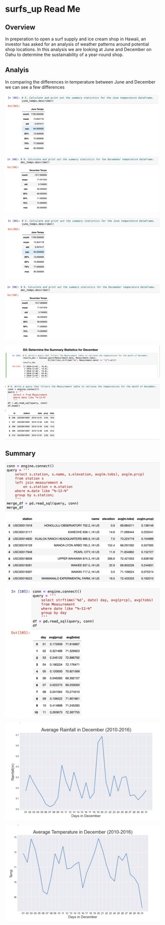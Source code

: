 # surfs_up Read Me

## Overview

In preperation to open a surf supply and ice cream shop in Hawaii, an investor has asked for an analysis of weather patterns around potential shop locations. In this analysis we are looking at June and December on Oahu to determine the sustainability of a year-round shop.

## Analyis

In comparing the differences in temperature between June and December we can see a few differences

<p float="left">
  <img src="https://github.com/Olibabba/surfs_up/blob/main/resources/june_summary_stats.png" width="500" />
  <img src="https://github.com/Olibabba/surfs_up/blob/main/resources/dec_summary_stats.png" width="500" /> 
</p>

![June Stats](https://github.com/Olibabba/surfs_up/blob/main/resources/june_summary_stats.png)

![December Stats](https://github.com/Olibabba/surfs_up/blob/main/resources/dec_summary_stats.png)


![Pythonic Query](https://github.com/Olibabba/surfs_up/blob/main/resources/Pythonic_query_dec.png)

![SQL Query](https://github.com/Olibabba/surfs_up/blob/main/resources/SQL_query_dec.png)

## Summary

![Stats by Station](https://github.com/Olibabba/surfs_up/blob/main/resources/stats_by_station.png)

![Stats by Day](https://github.com/Olibabba/surfs_up/blob/main/resources/stats_by_day.png)

![Avg Daily Rain in December](https://github.com/Olibabba/surfs_up/blob/main/resources/avg_rain_dec.png)

![Avg Daily Temp in December](https://github.com/Olibabba/surfs_up/blob/main/resources/avg_temp_dec.png)